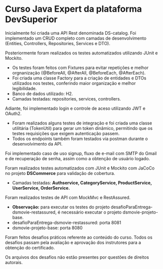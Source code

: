 # Curso Java Expert da plataforma DevSuperior #

Inicialmente foi criada uma API Rest denominada DS-catalog. Foi implementado um CRUD completo com camadas de desenvolvimento (Entities, Controllers, Repositories, Services e DTO). 

Posteriormente foram realizados os testes automatizados utilizando JUnit e Mockito.
- Os testes foram feitos com Fixtures para evitar repetições e melhor orgnanização (@BeforeAll, @AfterAll, @BeforeEach, @AfterEach).
- Foi criada uma classe Factory para a criação de entidades e DTOs utilizados nos testes, conferindo maior organização e melhor legibilidade.
- Banco de dados utilizado: H2.
- Camadas testadas: repositories, services, controllers.
  
Adiante, foi implementado login e controle de aceso utilizando JWT e OAuth2. 
- Foram realizados alguns testes de integração e foi criada uma classe utilitária (TokenUtil) para gerar um token dinâmico, permitindo que os testes requisições que exigem autenticação passem.
- Todos os endpoints também foram testados via postman durante o desenvolvimento da API.

Foi implementado caso de uso signup, fluxo de e-mail com SMTP do Gmail e de recuperação de senha, assim como a obtenção de usuário logado.

Foram realizados testes automatizados com JUnit e Mockito com JaCoCo no projeto <b>DSCommerce</b> para validação de cobertura. 
- Camadas testadas: <b>Authservice, CategoryService, ProductService, UserService, OrderService.</b>

Foram realizados testes de API com MockMvc e RestAssured.
- <b>Observação:</b> para executar os testes do projeto desafioParaEntrega-dsmovie-restassured, é necessário executar o projeto dsmovie-projeto-base.
- desafioParaEntrega-dsmovie-restassured: porta 8081
- dsmovie-projeto-base: porta 8080

Foram feitos desafios práticos referente ao conteúdo do curso. Todos os desafios passam pela avaliação e aprovação dos instrutores para a obtenção do certificado.

Os arquivos dos desafios não estão presentes por questões de direitos autorais.
